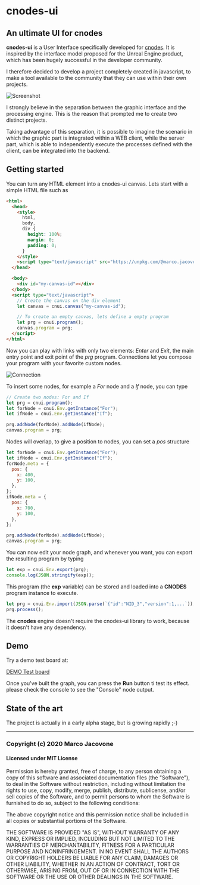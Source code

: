 # cnodes-ui

## An ultimate UI for cnodes

**cnodes-ui** is a User Interface specifically developed for [cnodes](https://github.com/marco-jacovone/cnodes).
It is inspired by the interface model proposed for the Unreal Engine product, which has been hugely successful in the developer community.

I therefore decided to develop a project completely created in javascript, to make a tool available to the community that they can use within their own projects.

![Screenshot](https://github.com/marco-jacovone/cnodes-ui/blob/main/doc/images/screenshot1.png?raw=true)

I strongly believe in the separation between the graphic interface and the processing engine. This is the reason that prompted me to create two distinct projects.

Taking advantage of this separation, it is possible to imagine the scenario in which the graphic part is integrated within a WEB client, while the server part, which is able to independently execute the processes defined with the client, can be integrated into the backend.

## Getting started

You can turn any HTML element into a cnodes-ui canvas. Lets start with a simple HTML file such as

```html
<html>
  <head>
    <style>
      html,
      body,
      div {
        height: 100%;
        margin: 0;
        padding: 0;
      }
    </style>
    <script type="text/javascript" src="https://unpkg.com/@marco.jacovone/cnodes-ui/dist/main.js"></script>
  </head>

  <body>
    <div id="my-canvas-id"></div>
  </body>
  <script type="text/javascript">
    // Create the canvas on the div element
    let canvas = cnui.canvas("my-canvas-id");

    // To create an empty canvas, lets define a empty program
    let prg = cnui.program();
    canvas.program = prg;
  </script>
</html>
```

Now you can play with links with only two elements: _Enter_ and _Exit_, the main entry point and exit point of the _prg_ program.
Connections let you compose your program with your favorite custom nodes.

![Connection](https://raw.githubusercontent.com/marco-jacovone/cnodes-ui/main/doc/images/connect.gif)

To insert some nodes, for example a _For_ node and a _If_ node, you can type

```js
// Create two nodes: For and If
let prg = cnui.program();
let forNode = cnui.Env.getInstance("For");
let ifNode = cnui.Env.getInstance("If");

prg.addNode(forNode).addNode(ifNode);
canvas.program = prg;
```

Nodes will overlap, to give a position to nodes, you can set a _pos_ structure

```js
let forNode = cnui.Env.getInstance("For");
let ifNode = cnui.Env.getInstance("If");
forNode.meta = {
  pos: {
    x: 400,
    y: 100,
  },
};
ifNode.meta = {
  pos: {
    x: 700,
    y: 100,
  },
};

prg.addNode(forNode).addNode(ifNode);
canvas.program = prg;
```

You can now edit your node graph, and whenever you want, you can export the resulting
program by typing

```js
let exp = cnui.Env.export(prg);
console.log(JSON.stringify(exp));
```

This program (the **exp** variable) can be stored and loaded into a **CNODES** program instance to execute.

```js
let prg = cnui.Env.import(JSON.parse(`{"id":"NID_3","version":1,...`));
prg.process();
```

The **cnodes** engine doesn't require the cnodes-ui library to work, because it doesn't have any
dependency.

## Demo

Try a demo test board at:

[DEMO Test board](https://unpkg.com/@marco.jacovone/cnodes-ui/dist/index.html)

Once you've built the graph, you can press the **Run** button ti test its effect. please check the console
to see the "Console" node output.

## State of the art

The project is actually in a early alpha stage, but is growing rapidly ;-)

---

### Copyright (c) 2020 Marco Jacovone

#### Licensed under MIT License

Permission is hereby granted, free of charge, to any person obtaining a copy of this software and associated documentation files (the "Software"), to deal in the Software without restriction, including without limitation the rights to use, copy, modify, merge, publish, distribute, sublicense, and/or sell copies of the Software, and to permit persons to whom the Software is furnished to do so, subject to the following conditions:

The above copyright notice and this permission notice shall be included in all copies or substantial portions of the Software.

THE SOFTWARE IS PROVIDED "AS IS", WITHOUT WARRANTY OF ANY KIND, EXPRESS OR IMPLIED, INCLUDING BUT NOT LIMITED TO THE WARRANTIES OF MERCHANTABILITY, FITNESS FOR A PARTICULAR PURPOSE AND NONINFRINGEMENT. IN NO EVENT SHALL THE AUTHORS OR COPYRIGHT HOLDERS BE LIABLE FOR ANY CLAIM, DAMAGES OR OTHER LIABILITY, WHETHER IN AN ACTION OF CONTRACT, TORT OR OTHERWISE, ARISING FROM, OUT OF OR IN CONNECTION WITH THE SOFTWARE OR THE USE OR OTHER DEALINGS IN THE SOFTWARE.
